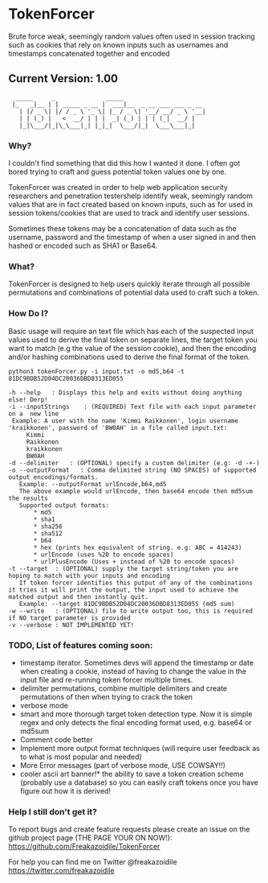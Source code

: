 # TokenForcer
Brute force weak, seemingly random values often used in session tracking such as cookies that rely on known inputs such as usernames and timestamps concatenated together and encoded

## Current Version: 1.00

```
  _____     _              _____                       
 |_   _|__ | | _____ _ __ |  ___|__  _ __ ___ ___ _ __ 
   | |/ _ \| |/ / _ \ '_ \| |_ / _ \| '__/ __/ _ \ '__|
   | | (_) |   <  __/ | | |  _| (_) | | | (_|  __/ |   
   |_|\___/|_|\_\___|_| |_|_|  \___/|_|  \___\___|_|   
```

### Why? 

I couldn't find something that did this how I wanted it done. I often got bored trying to craft and guess potential token values one by one.

TokenForcer was created in order to help web application security researchers and penetration testershelp identify weak, seemingly random values that are in fact created based on known inputs, such as for used in session tokens/cookies that are used to track and identify user sessions.

Sometimes these tokens may be a concatenation of data such as the username, password and the timestamp of when a user signed in and then hashed or encoded such as SHA1 or Base64.

### What?
TokenForcer is designed to help users quickly iterate through all possible permutations and combinations of potential data used to craft such a token.

### How Do I?
Basic usage will require an text file which has each of the suspected input values used to derive the final token on separate lines, the target token you want to match (e.g the value of the session cookie), and then the encoding and/or hashing combinations used to derive the final format of the token.

`python3 tokenForcer.py -i input.txt -o md5,b64 -t 81DC9BDB52D04DC20036DBD8313ED055`
```
-h --help   : Displays this help and exits without doing anything else! Derp!
-i --inputStrings    : (REQUIRED) Text file with each input parameter on a  new line
 Example: A user with the name 'Kimmi Raikkonen', login username 'kraikkonen', password of 'BW0AH' in a file called input.txt:
     Kimmi
     Raikkonen
     kraikkonen
     BW0AH
-d --delimiter   : (OPTIONAL) specify a custom delimiter (e.g: -d -+-)
-o --outputFormat   : Comma delimited string (NO SPACES) of supported output encodings/formats.
   Example: --outputFormat urlEncode,b64,md5
   The above example would urlEncode, then base64 encode then md5sum the results
   Supported output formats: 
       * md5
       * sha1
       * sha256
       * sha512
       * b64
       * hex (prints hex equivalent of string. e.g: ABC = 414243)
       * urlEncode (uses %20 to encode spaces)
       * urlPlusEncode (Uses + instead of %20 to encode spaces)
-t --target  : (OPTIONAL) supply the target string/token you are hoping to match with your inputs and encoding
   If token forcer identifies this putput of any of the combinations it tries it will print the output, the input used to achieve the matched output and then instantly quit.
   Example: --target 81DC9BDB52D04DC20036DBD8313ED055 (md5 sum)
-w --write   : (OPTIONAL) file to write output too, this is required if NO target parameter is provided
-v --verbose : NOT IMPLEMENTED YET!
```
### TODO, List of features coming soon:
* timestamp iterator. Sometimes devs will append the timestamp or date when creating a cookie, instead of having to change the value in the input file and re-running token forcer multiple times.
* delimiter permutations, combine multiple delimiters and create permutations of then when trying to crack the token
* verbose mode
* smart and more thorough target token detection type. Now it is simple regex and only detects the final encoding format used, e.g. base64 or md5sum
* Comment code better
* Implement more output format techniques (will require user feedback as to what is most popular and needed)
* More Error messages (part of verbose mode, USE COWSAY!!)
* cooler ascii art banner!* the ability to save a token creation scheme (probably use a database) so you can easily craft tokens once you have figure out how it is derived!


### Help I still don't get it?
To report bugs and create feature requests please create an issue on the github project page (THE PAGE YOUR ON NOW!): https://github.com/Freakazoidile/TokenForcer

For help you can find me on Twitter @freakazoidile https://twitter.com/freakazoidile
